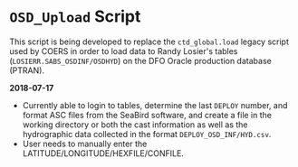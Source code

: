 `OSD_Upload` Script
==================
This script is being developed to replace the `ctd_global.load` legacy script used by COERS in order to load data to Randy Losier's tables (`LOSIERR.SABS_OSDINF/OSDHYD`) on the DFO Oracle production database (PTRAN). 

**2018-07-17** 

- Currently able to login to tables, determine the last `DEPLOY` number, and format ASC files from the SeaBird software, and create a file in the working directory or both the cast information as well as the hydrographic data collected in the format `DEPLOY_OSD_INF/HYD.csv`. 
- User needs to manually enter the LATITUDE/LONGITUDE/HEXFILE/CONFILE.